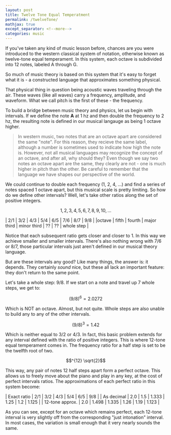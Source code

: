 ```yaml
---
layout: post
title: Twelve Tone Equal Temperatment
permalink: /twelveTone/
mathjax: true
except_separator: <!--more-->
categories: music
---
```


If you've taken any kind of music lesson before, chances are you were introduced to the western classical system of notation, otherwise known as twelve-tone equal temperament. In this system, each octave is subdivided into 12 notes, labeled A through G. 
 
So much of music theory is based on this system that it's easy to forget what it is - a constructed language that approximates something physical. 

That physical thing in question being acoustic waves traveling through the air. These waves (like all waves) carry a frequency, amplitude, and waveform. What we call pitch is the first of these - the frequency. 

<!--more-->

To build a bridge between music theory and physics, let us begin with intervals. If we define the note **A** at 1 hz and then double the frequency to 2 hz, the resulting note is defined in our musical langauge as being 1 octave higher. 

> In western music, two notes that are an octave apart are considered the same "note". For this reason, they recieve the same label, although a number is sometimes used to indicate how high the note is. However, not all musical languages may recognize the concept of an octave, and after all, why should they? Even though we say two notes an octave apart are the same, they clearly are not - one is much higher in pitch than the other. Be careful to remember that the language we have shapes our perspective of the world. 

We could continue to double each frequency (1, 2, 4, ...) and find a series of notes spaced 1 octave apart, but this musical scale is pretty limiting. So how do we define other intervals? Well, let's take other ratios along the set of positive integers. 

$$1, 2, 3, 4, 5, 6, 7, 8, 9, 10, ... $$

| 2/1   | 3/2   | 4/3    | 5/4          | 6/5           | 7/6 | 8/7 | 9/8        |
|octave | fifth | fourth | major third  | minor third   | ??  | ??  | whole step |

Notice that each subsequent ratio gets closer and closer to 1. In this way we achieve smaller and smaller intervals. There's also nothing wrong with 7/6 or 8/7, those particular intervals just aren't defined in our musical theory language. 

But are these intervals any good? Like many things, the answer is: it depends. They certainly *sound* nice, but these all lack an important feature: they don't return to the same point. 

Let's take a whole step: 9/8. If we start on a note and travel up 7 whole steps, we get to:

$$(9/8)^6 = 2.0272$$

Which is NOT an octave. Almost, but not quite. Whole steps are also unable to build any to any of the other intervals. 

$$(9/8)^3 = 1.42$$

Which is neither equal to 3/2 or 4/3. In fact, this basic problem extends for any interval defined with the ratio of positive integers. This is where 12-tone equal temperament comes in. The frequency ratio for a half step is set to be the twelfth root of two.

$$^{12} \sqrt{2}$$

This way, any pair of notes 12 half steps apart form a perfect octave. This allows us to freely move about the piano and play in any key, at the cost of perfect intervals ratios. The approximations of each perfect ratio in this system become:

| Exact ratio       | 2/1   | 3/2   | 4/3   | 5/4    | 6/5  | 9/8   |
| As decimal        | 2.0   | 1.5   | 1.333 | 1.25   | 1.2  | 1.125 | 
| 12-tone approx.   | 2.0   | 1.498 | 1.335 | 1.26   | 1.19 | 1.123 |

As you can see, except for an octave which remains perfect, each 12-tone interval is very slightly off from the corresponding "just intonation" interval. In most cases, the variation is small enough that it very nearly sounds the same. 


















